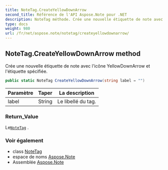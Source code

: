 ```yaml
---
title: NoteTag.CreateYellowDownArrow
second_title: Référence de l'API Aspose.Note pour .NET
description: NoteTag méthode. Crée une nouvelle étiquette de note avec licône YellowDownArrow et létiquette spécifiée.
type: docs
weight: 980
url: /fr/net/aspose.note/notetag/createyellowdownarrow/
---
```

## NoteTag.CreateYellowDownArrow method

Crée une nouvelle étiquette de note avec l'icône YellowDownArrow et l'étiquette spécifiée.

```csharp
public static NoteTag CreateYellowDownArrow(string label = "")
```

| Paramètre | Taper | La description |
| --- | --- | --- |
| label | String | Le libellé du tag. |

### Return_Value

Le[`NoteTag`](../) .

### Voir également

* class [NoteTag](../)
* espace de noms [Aspose.Note](../../notetag/)
* Assemblée [Aspose.Note](../../../)


